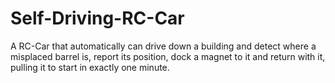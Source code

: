 # Self-Driving-RC-Car
A RC-Car that automatically can drive down a building and detect where a misplaced barrel is, report its position, dock a magnet to it and return with it, pulling it to start in exactly one minute.

